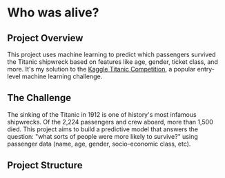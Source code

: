 # Who was alive?


## Project Overview
This project uses machine learning to predict which passengers survived the Titanic shipwreck based on features like age, gender, ticket class, and more. It's my solution to the [Kaggle Titanic Competition](https://www.kaggle.com/competitions/titanic), a popular entry-level machine learning challenge.

## The Challenge
The sinking of the Titanic in 1912 is one of history's most infamous shipwrecks. Of the 2,224 passengers and crew aboard, more than 1,500 died. This project aims to build a predictive model that answers the question: "what sorts of people were more likely to survive?" using passenger data (name, age, gender, socio-economic class, etc).

## Project Structure
